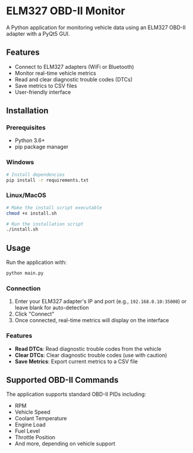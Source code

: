 # ELM327 OBD-II Monitor

A Python application for monitoring vehicle data using an ELM327 OBD-II adapter with a PyQt5 GUI.

## Features

- Connect to ELM327 adapters (WiFi or Bluetooth)
- Monitor real-time vehicle metrics
- Read and clear diagnostic trouble codes (DTCs)
- Save metrics to CSV files
- User-friendly interface

## Installation

### Prerequisites

- Python 3.6+
- pip package manager

### Windows

```bash
# Install dependencies
pip install -r requirements.txt
```

### Linux/MacOS

```bash
# Make the install script executable
chmod +x install.sh

# Run the installation script
./install.sh
```

## Usage

Run the application with:

```bash
python main.py
```

### Connection

1. Enter your ELM327 adapter's IP and port (e.g., `192.168.0.10:35000`) or leave blank for auto-detection
2. Click "Connect"
3. Once connected, real-time metrics will display on the interface

### Features

- **Read DTCs**: Read diagnostic trouble codes from the vehicle
- **Clear DTCs**: Clear diagnostic trouble codes (use with caution)
- **Save Metrics**: Export current metrics to a CSV file

## Supported OBD-II Commands

The application supports standard OBD-II PIDs including:

- RPM
- Vehicle Speed
- Coolant Temperature
- Engine Load
- Fuel Level
- Throttle Position
- And more, depending on vehicle support 